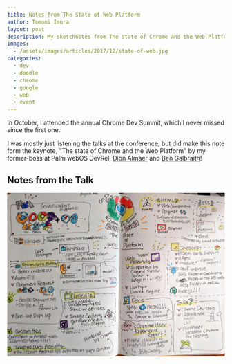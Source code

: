 ```yaml
---
title: Notes from The State of Web Platform
author: Tomomi Imura
layout: post
description: My sketchnotes from The state of Chrome and the Web Platform by Ben Galbraith and Dion Almaer at Chrome Dev Summit
images:
  - /assets/images/articles/2017/12/state-of-web.jpg
categories:
  - dev
  - doodle
  - chrome
  - google
  - web
  - event
---
```


In October, I attended the annual Chrome Dev Summit, which I never missed since the first one.

I was mostly just listening the talks at the conference, but did make this note form the keynote, "The state of Chrome and the Web Platform" by my former-boss at Palm webOS DevRel, [Dion Almaer](https://twitter.com/dalmaer) and [Ben Galbraith](https://twitter.com/bgalbs)!

## Notes from the Talk

![my notes from The State of Web](/assets/images/articles/2017/12/state-of-web.jpg)
